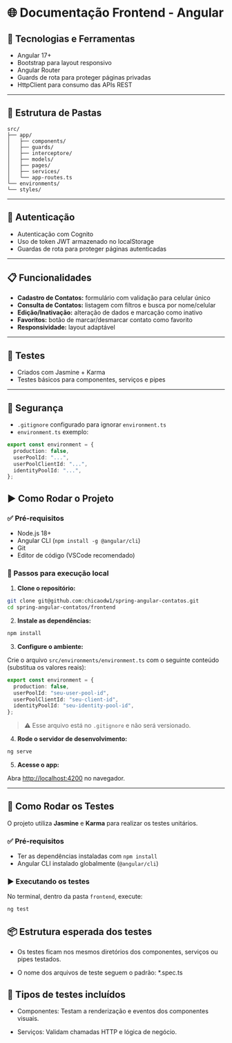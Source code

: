 # 🌐 Documentação Frontend - Angular

## 🔧 Tecnologias e Ferramentas

- Angular 17+
- Bootstrap para layout responsivo
- Angular Router
- Guards de rota para proteger páginas privadas
- HttpClient para consumo das APIs REST

---

## 📂 Estrutura de Pastas

```
src/
├── app/
│   ├── components/
│   ├── guards/
│   ├── interceptore/
│   ├── models/
│   ├── pages/
│   ├── services/
│   └── app-routes.ts
└── environments/
└── styles/
```

---

## 🔐 Autenticação

- Autenticação com Cognito
- Uso de token JWT armazenado no localStorage
- Guardas de rota para proteger páginas autenticadas

---

## 📋 Funcionalidades

- **Cadastro de Contatos:** formulário com validação para celular único
- **Consulta de Contatos:** listagem com filtros e busca por nome/celular
- **Edição/Inativação:** alteração de dados e marcação como inativo
- **Favoritos:** botão de marcar/desmarcar contato como favorito
- **Responsividade:** layout adaptável

---

## 🧪 Testes

- Criados com Jasmine + Karma
- Testes básicos para componentes, serviços e pipes

---

## 🔐 Segurança

- `.gitignore` configurado para ignorar `environment.ts`
- `environment.ts` exemplo:

```ts
export const environment = {
  production: false,
  userPoolId: "...",
  userPoolClientId: "...",
  identityPoolId: "...",
};
```

## ▶️ Como Rodar o Projeto

### ✅ Pré-requisitos

- Node.js 18+
- Angular CLI (`npm install -g @angular/cli`)
- Git
- Editor de código (VSCode recomendado)

### 🚀 Passos para execução local

1. **Clone o repositório:**

```bash
git clone git@github.com:chicaodw1/spring-angular-contatos.git
cd spring-angular-contatos/frontend
```

2. **Instale as dependências:**

```bash
npm install
```

3. **Configure o ambiente:**

Crie o arquivo `src/environments/environment.ts` com o seguinte conteúdo (substitua os valores reais):

```ts
export const environment = {
  production: false,
  userPoolId: "seu-user-pool-id",
  userPoolClientId: "seu-client-id",
  identityPoolId: "seu-identity-pool-id",
};
```

> ⚠️ Esse arquivo está no `.gitignore` e não será versionado.

4. **Rode o servidor de desenvolvimento:**

```bash
ng serve
```

5. **Acesse o app:**

Abra [http://localhost:4200](http://localhost:4200) no navegador.

---

## 🧪 Como Rodar os Testes

O projeto utiliza **Jasmine** e **Karma** para realizar os testes unitários.

### ✅ Pré-requisitos

- Ter as dependências instaladas com `npm install`
- Angular CLI instalado globalmente (`@angular/cli`)

### ▶️ Executando os testes

No terminal, dentro da pasta `frontend`, execute:

```bash
ng test
```

## 📦 Estrutura esperada dos testes

- Os testes ficam nos mesmos diretórios dos componentes, serviços ou pipes testados.

- O nome dos arquivos de teste seguem o padrão: \*.spec.ts

## 🧪 Tipos de testes incluídos

- Componentes: Testam a renderização e eventos dos componentes visuais.

- Serviços: Validam chamadas HTTP e lógica de negócio.
